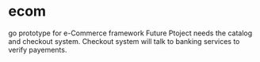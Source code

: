 # ecom
go prototype for e-Commerce framework
Future Ptoject needs the catalog and checkout system. Checkout system will talk to banking services to verify payements.
